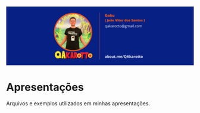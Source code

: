 [
    ![alt text](QAkarotto.png "Meus contatos.")
    ](https://about.me/QAkarotto)

# Apresentações

Arquivos e exemplos utilizados em minhas apresentações.
